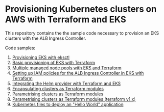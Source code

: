 # Provisioning Kubernetes clusters on AWS with Terraform and EKS

This repository contains the the sample code necessary to provision an EKS clusters with the ALB Ingress Controller.

Code samples:

1. [Provisioning EKS with eksctl](eksctl/README.md)
1. [Basic provisioning of EKS with Terraform](01_terraform_eks/README.md)
1. [Multiple managed node pools with EKS and Terraform](02_terraform_node_pools/README.md)
1. [Setting up IAM policies for the ALB Ingress Controller in EKS with Terraform](03_terraform_alb_ingress/README.md)
1. [Integrating the Helm provider with Terraform and EKS](04_terraform_helm_provider/README.md)
1. [Encapsulating clusters as Terraform modules](05_terraform_env_module/README.md)
1. [Parametrising clusters as Terraform modules](06_terraform_envs_customised/README.md)
1. [Parametrising clusters as Terraform modules (terraform v1.x)](/07_terraform_env_customised_v1.x_updated/README.md)
1. [Kubernetes files to deploy an "Hello World" application](kubernetes/README.md)
